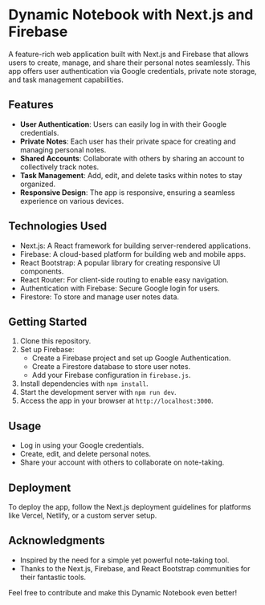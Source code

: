 # Dynamic Notebook with Next.js and Firebase

A feature-rich web application built with Next.js and Firebase that allows users to create, manage, and share their personal notes seamlessly. This app offers user authentication via Google credentials, private note storage, and task management capabilities.

## Features

- **User Authentication**: Users can easily log in with their Google credentials.
- **Private Notes**: Each user has their private space for creating and managing personal notes.
- **Shared Accounts**: Collaborate with others by sharing an account to collectively track notes.
- **Task Management**: Add, edit, and delete tasks within notes to stay organized.
- **Responsive Design**: The app is responsive, ensuring a seamless experience on various devices.

## Technologies Used

- Next.js: A React framework for building server-rendered applications.
- Firebase: A cloud-based platform for building web and mobile apps.
- React Bootstrap: A popular library for creating responsive UI components.
- React Router: For client-side routing to enable easy navigation.
- Authentication with Firebase: Secure Google login for users.
- Firestore: To store and manage user notes data.

## Getting Started

1. Clone this repository.
2. Set up Firebase:
   - Create a Firebase project and set up Google Authentication.
   - Create a Firestore database to store user notes.
   - Add your Firebase configuration in `firebase.js`.
3. Install dependencies with `npm install`.
4. Start the development server with `npm run dev`.
5. Access the app in your browser at `http://localhost:3000`.

## Usage

- Log in using your Google credentials.
- Create, edit, and delete personal notes.
- Share your account with others to collaborate on note-taking.

## Deployment

To deploy the app, follow the Next.js deployment guidelines for platforms like Vercel, Netlify, or a custom server setup.


## Acknowledgments

- Inspired by the need for a simple yet powerful note-taking tool.
- Thanks to the Next.js, Firebase, and React Bootstrap communities for their fantastic tools.

Feel free to contribute and make this Dynamic Notebook even better!


